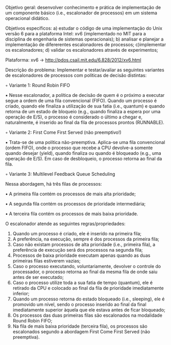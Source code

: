 Objetivo geral: desenvolver conhecimento e prática de implementação de um componente básico
(i.e., escalonador de processos) em um sistema operacional didático.

Objetivos específicos: 
a) estudar o código de uma implementação do Unix versão 6 para a plataforma Intel: xv6 (implementado no MIT para a disciplina de engenharia de sistemas operacionais); 
b) analisar e planejar a implementação de difererentes escalonadores de processos; 
c)implementar os escalonadores; 
d) validar os escalonadores através de experimentos; 


Plataforma:
xv6 → http://pdos.csail.mit.edu/6.828/2012/xv6.html

Descrição do problema: Implementar e testar/avaliar as seguintes variantes de escalonadores de
processos com políticas de decisão distintas:

◦ Variante 1: Round Robin FIFO

▪ Nesse escalonador, a política de decisão de quem é o próximo a executar segue a ordem de uma fila convencional (FIFO). Quando um processo é criado, quando ele finaliza a utilização de sua fatia (i.e., quantum) e quando retorna de um estado de bloqueio (e.g., quando finaliza a espera por uma operação de E/S), o processo é considerado o último a chegar e, naturalmente, é inserido ao final da fila de processos prontos (RUNNABLE).

◦ Variante 2: First Come First Served (não preemptivo!)

▪ Trata-se de uma política não-preemptiva. Aplica-se uma fila convencional (ordem FIFO), onde o processo que recebe a CPU devolve-a somente quando desejar (yield), quando finaliza ou quando é bloqueado (e.g., uma operação de E/S). Em caso de desbloqueio, o processo retorna ao final da fila.


◦ Variante 3: Multilevel Feedback Queue Scheduling

Nessa abordagem, há três filas de processos:

• A primeira fila contém os processos de mais alta prioridade;

• A segunda fila contém os processos de prioridade intermediária;

• A terceira fila contém os processos de mais baixa prioridade.

O escalonador atende as seguintes regras/propriedades:

1. Quando um processo é criado, ele é inserido na primeira fila;
2. A preferência, na execução, sempre é dos processos da primeira fila;
3. Caso não existam processos de alta prioridade (i.e., primeira fila), a
preferência de execução será dos processos na segunda fila;
4. Processos de baixa prioridade executam apenas quando as duas primeiras
filas estiverem vazias;
5. Caso o processo executando, voluntariamente, devolver o controle do
processador, o processo retorna ao final da mesma fila de onde saiu antes de
ser executado;
6. Caso o processo utilize toda a sua fatia de tempo (quantum), ele é retirado da
CPU e colocado ao final da fila de prioridade imediatamente inferior;
7. Quando um processo retorna do estado bloqueado (i.e., sleeping), ele é
promovido um nível, sendo o processo inserido ao final da final
imediatamente superior àquela que ele estava antes de ficar bloqueado;
8. Os processos das duas primeiras filas são escalonados na modalidade Round
Robin FIFO;
9. Na fila de mais baixa prioridade (terceira fila), os processos são escalonados
segundo a abordagem First Come First Served (não preemptiva).

